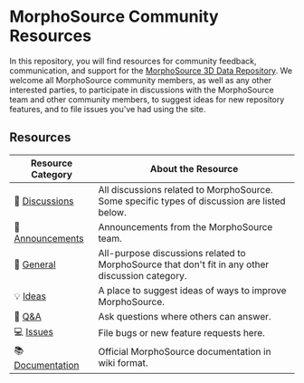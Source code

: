 # MorphoSource Community Resources

In this repository, you will find resources for community feedback, communication, and support for the [MorphoSource 3D Data Repository](https://www.morphosource.org). We welcome all MorphoSource community members, as well as any other interested parties, to participate in discussions with the MorphoSource team and other community members, to suggest ideas for new repository features, and to file issues you've had using the site. 

## Resources

| **Resource Category** | **About the Resource** |
| ---------------- |---- |
| 💬  [Discussions](https://github.com/MorphoSource/Community/discussions) | All discussions related to MorphoSource. Some specific types of discussion are listed below. |
| 📣 [Announcements](https://github.com/MorphoSource/Community/discussions/categories/announcements) | Announcements from the MorphoSource team. 
| 💬 [General](https://github.com/MorphoSource/Community/discussions/categories/general) | All-purpose discussions related to MorphoSource that don't fit in any other discussion category. |
| 💡 [Ideas](https://github.com/MorphoSource/Community/discussions/categories/ideas) | A place to suggest ideas of ways to improve MorphoSource. |
| 🙏 [Q&A](https://github.com/MorphoSource/Community/discussions/categories/q-a) | Ask questions where others can answer. |
| 💻 [Issues](https://github.com/MorphoSource/Community/issues) | File bugs or new feature requests here. |
| 📚 [Documentation](https://wiki.duke.edu/display/MD/MorphoSource+Documentation+Home) | Official MorphoSource documentation in wiki format. |
